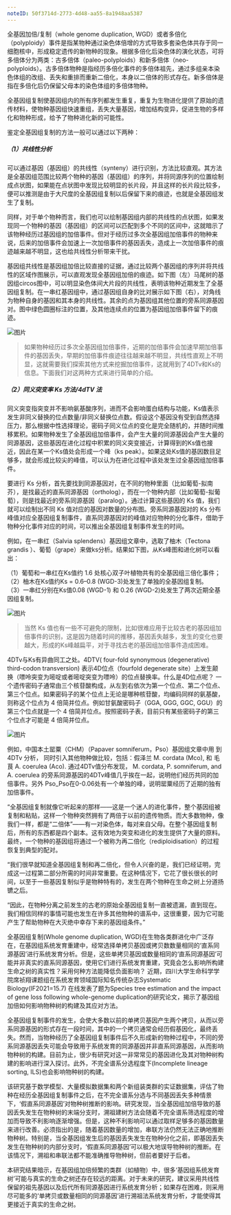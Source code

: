 ```yaml
---
noteID: 50f3714d-2773-4d48-aa55-8a1948aa5387
---
```

全基因加倍/复制（whole genome duplication, WGD）或者多倍化（polyploidy）事件是指某物种通过染色体倍增的方式导致多套染色体共存于同一细胞核中，形成稳定遗传的新物种的现象。根据多倍化后染色体的演化状态，可将多倍体分为两类：古多倍体（paleo-polyploids）和新多倍体（neo-polyploids）。古多倍体物种是指经历多倍化事件的多倍体祖先，通过多组亲本染色体组的改组、丢失和重排而重新二倍化，本身以二倍体的形式存在。新多倍体是指在多倍化后仍保留父母本的染色体组的多倍体物种。

全基因组复制使基因组内的所有序列都发生重复，重复为生物进化提供了原始的遗传材料，使物种基因组快速重组，丢失大量基因，增加结构变异，促进生物的多样化和物种形成，给予了物种进化新的可能性。

鉴定全基因组复制的方法一般可以通过以下两种：

##### （1）共线性分析

可以通过基因（基因组）的共线性（synteny）进行识别，方法比较直观。其方法是全基因组范围比较两个物种的基因（基因组）的序列，并将同源序列的位置绘制成点状图，如果能在点状图中发现比较明显的长片段，并且这样的长片段比较多，便可以推测是由于大尺度的全基因组复制以后保留下来的痕迹，也就是全基因组发生了复制。

同样，对于单个物种而言，我们也可以绘制基因组内部的共线性的点状图，如果发现同一个物种的基因（基因组）的区间可以匹配到多个不同的区间中，这就暗示了该物种经历过基因组的加倍事件。但对于经历过多次全基因组加倍事件的物种来说，后来的加倍事件会加速上一次加倍事件的基因丢失，造成上一次加倍事件的痕迹越来越不明显，这也给共线性分析带来干扰。

基因组共线性是基因组加倍比较直接的证据，通过比较两个基因组的序列并将共线性的区域作图展示，可以直观发现全基因组加倍的痕迹。如下图（左）马尾树的基因组circos图中，可以明显染色体间大片段的共线性，表明该物种近期发生了全基因组复制。在一串红基因组中，通过基因组自身的比对展示如下图（右），对角线为物种自身的基因和其本身的共线性。其余的点为基因组其他位置的旁系同源基因对。图中绿色圆圈标注的位置，及其他连续点的位置为基因组加倍事件留下的痕迹。

![图片](https://mmbiz.qpic.cn/mmbiz_png/bjvWWMcEDlmIddYibZEKh6FibuqhvuY38MTt5JbQxp8VRrBwOeHPnZU9MB9iaV9Hgwlmia8kH1Maj5EhDGWEggR0DQ/640?wx_fmt=png&tp=wxpic&wxfrom=5&wx_lazy=1&wx_co=1)

> 如果物种经历过多次全基因组加倍事件，近期的加倍事件会加速早期加倍事件的基因丢失，早期的加倍事件痕迹往往越来越不明显，共线性直观上不明显，这就需要我们探索其他方式来挖掘加倍事件，这就用到了4DTv和Ks的信息。下面我们对这两种方式来进行简单的介绍。

##### （2）同义突变率 Ks 方法/4dTV 法

同义突变指突变并不影响氨基酸序列，进而不会影响蛋白结构与功能，Ks值表示发生非同义替换的位点数量/非同义替换位点数。假设这个基因没有受到自然选择压力，那么根据中性选择理论，密码子同义位点的变化是完全随机的，并随时间推移累积。如果物种发生了全基因组加倍事件，会产生大量的同源基因会产生大量的同源基因，这些基因在进化过程中积累的同义突变接近，计算得到的Ks值也接近，因此在某一个Ks值处会形成一个峰（ks peak）。如果这处Ks值的基因数目足够多，就会形成比较尖的峰值，可以认为在进化过程中该处发生过全基因组加倍事件。

要进行 Ks 分析，首先要找到同源基因对，在不同的物种里面（比如葡萄-拟南芥），是找最近的直系同源基因（ortholog），而在一个物种内部（比如葡萄-拟葡萄），则是找最近的旁系同源基因（paralog）。通过计算这些基因的 Ks 值，我们就可以绘制出不同 Ks 值对应的基因对数量的分布图。旁系同源基因对的 Ks 分布峰值对应全基因组复制事件，直系同源基因对的峰值对应物种的分化事件，借助于物种分化事件对应的时间，可以推出全基因组复制事件发生的时间。

例如，在一串红（Salvia splendens）基因组文章中，选取了柚木（Tectona grandis ）、葡萄（grape）来做ks分析。结果如下图，从Ks峰图和进化树可以看出：

（1）葡萄和一串红在Ks值约 1.6 处核心双子叶植物共有的全基因组三倍化事件；  
（2）柚木在Ks值约Ks = 0.6–0.8 (WGD-3)处发生了单独的全基因组复制。  
（3）一串红分别在Ks值0.08 (WGD-1) 和 0.26 (WGD-2)处发生了两次近期全基因组复制。

![图片](https://mmbiz.qpic.cn/mmbiz_png/bjvWWMcEDlmIddYibZEKh6FibuqhvuY38MJicrKiaiauibWIeU7Gziccts9xIAx59dc1KUKp1qBG1fckMuJk8zIXHAYYA/640?wx_fmt=png&tp=wxpic&wxfrom=5&wx_lazy=1&wx_co=1)

> 当然 Ks 值也有一些不可避免的限制，比如很难应用于比较古老的基因组加倍事件的识别，这是因为随着时间的推移，基因丢失越多，发生的变化也要越大，形成的Ks峰越扁平，对于寻找古老的基因组加倍事件造成困难。

4DTv与Ks有异曲同工之处。4DTV( four-fold synonymous (degenerative) third-codon transversion) 表示4D位点（fourfold degenerate site）上发生颠换（嘌呤突变为嘧啶或者嘧啶突变为嘌呤）的位点替换率。什么是4D位点呢？ 一个遗传密码子通常由三个核苷酸构成，从左到右依次为第一个位点、第二个位点、第三个位点。如果密码子的某个位点上无论是哪种核苷酸，均编码同样的氨基酸，则称这个位点为 4 倍简并位点。例如甘氨酸密码子（GGA, GGG, GGC, GGU）的第三个位点就是一个 4 倍简并位点。按照密码子表，目前只有某些密码子的第三个位点才可能是 4 倍简并位点。

![图片](https://mmbiz.qpic.cn/mmbiz_png/bjvWWMcEDlmIddYibZEKh6FibuqhvuY38MmXf0HealOhAWYmWKO7yARocCic5ialIN0C0Zwxmx6jRKKPNNUpfyUUWw/640?wx_fmt=png&tp=wxpic&wxfrom=5&wx_lazy=1&wx_co=1)

例如，中国本土罂粟（CHM）（Papaver somniferum，Pso）基因组文章中用 到4DTv 分析， 同时引入其他物种做比较，包括：假泽兰 M. cordata (Mco), 和 毛茛 A. coerulea (Aco). 通过4DTv值分布发现， M. cordata, P. somniferum, and A. coerulea 的旁系同源基因的4DTv峰值几乎挨在一起，说明他们经历共同的加倍事件。另外 Pso_Pso在0-0.06处有一个单独的峰，说明罂粟经历了近期的独有加倍事件。



“全基因组复制就像它听起来的那样——这是一个迷人的进化事件，整个基因组被复制和粘贴，这样一个物种突然拥有了两倍于以前的遗传物质。而大多数物种，像我们一样，都是“二倍体”——有一对染色体，每对来自父母。在整个基因组复制后，所有的东西都是四个副本。这有效地为突变和进化的发生提供了大量的原料。最终，一个物种的基因组将通过一个被称为再二倍化（rediploidisation）的过程恢复到典型的配对。

“我们很早就知道全基因组复制和再二倍化，但令人兴奋的是，我们已经证明，完成这一过程第二部分所需的时间非常重要。在这种情况下，它花了很长很长的时间，以至于一些基因复制似乎是物种特有的，发生在两个物种在生命之树上分道扬镳之后。

“因此，在物种分离之前发生的古老的原始全基因组复制一直被遗漏，直到现在。我们相信同样的事情可能也发生在许多其他物种的谱系中，这很重要，因为它可能产生了帮助物种在大灭绝中幸存下来的基因组条件。”


全基因组复制(Whole genome duplication, WGD)在生物各类群进化中广泛存在，在基因组系统发育重建中，经常选择单拷贝基因或拷贝数数量相同的‘直系同源基因’进行系统发育分析。但是，这些单拷贝基因或数量相同的‘直系同源基因’可能并非真实的直系同源基因，使用它们进行系统发育重建，究竟会怎么影响所构建生命之树的真实性？采用何种方法能降低负面影响？
近期，四川大学生命科学学院席祯翔课题组在系统发育领域国际知名传统杂志Systematic Biology(IF2021=15.7) 在线发表了题为Species tree estimation and the impact of gene loss following whole-genome duplication的研究论文，揭示了基因组加倍如何影响物种树的构建及其应对方法。

全基因组复制事件的发生，会使大多数以前的单拷贝基因产生两个拷贝，从而以旁系同源基因的形式存在一段时间，其中的一个拷贝通常会经历假基因化，最终丢失。然而，当物种经历了全基因组复制事件后不久形成新的物种过程中，不同的旁系同源基因丢失可能会导致用于系统发育的同源基因并非直系同源基因，从而影响物种树的构建。目前为止，很少有研究对这一非常常见的基因进化及其对物种树构建的影响进行深入探讨。此外，不完全谱系分选程度下(Incomplete lineage sorting, ILS)也会影响物种树的构建。

该研究基于数学模型、大量模拟数据集和两个新组装类群的实证数据集，评估了物种在经历全基因组复制事件之后，在不完全谱系分选与不同基因丢失多种情景下，‘假直系同源基因’对物种树推断的影响。研究发现，当全基因组加倍导致的基因丢失发生在物种树的末端分支时，溯祖建树方法会随着不完全谱系筛选程度的增加而导致不利影响逐渐增强。但是，这种不利影响可以通过取样足够多的基因数量来进行改善。必须指出的是，随着基因数量的增加，串联方法仍然无法正确地推断物种树。特别是，当全基因组发生后的基因丢失发生在物种分化之前，即基因丢失发生在物种树的内部分支时，‘假直系同源基因’可以极大地误导物种树的推断。在该情况下，溯祖和串联法都不能准确推导物种树，但前者要好于后者。

本研究结果暗示，在基因组加倍频繁的类群（如植物）中，很多‘基因组系统发育树’可能与真实的生命之树还存在较远的距离。对于未来的研究，建议采用共线性保留的祖先基因以及后代所有同源基因进行系统发育分析；如果存在困难，则采用尽可能多的‘单拷贝或数量相同的同源基因’进行溯祖法系统发育分析，才能使得其更接近于真实的生命之树。
